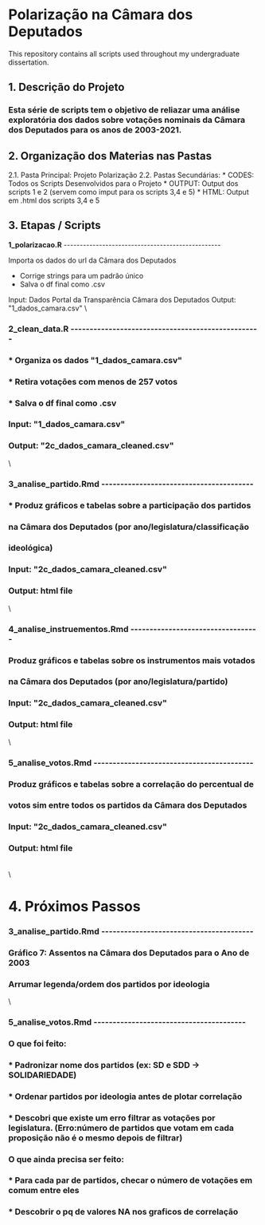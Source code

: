 # Polarização na Câmara dos Deputados
This repository contains all scripts used throughout my undergraduate dissertation. 


## 1. **Descrição do Projeto**

### Esta série de scripts tem o objetivo de reliazar uma análise exploratória dos dados sobre votações nominais da Câmara dos Deputados para os anos de 2003-2021. 


## 2. **Organização dos Materias nas Pastas**

2.1. Pasta Principal: Projeto Polarização
2.2. Pastas Secundárias: 
      * CODES: Todos os Scripts Desenvolvidos para o Projeto
      * OUTPUT: Output dos scripts 1 e 2 (servem como imput para os scripts 3,4 e 5)
      * HTML: Output em .html dos scripts 3,4 e 5



## 3. **Etapas / Scripts**

 **1_polarizacao.R** -------------------------------------------------

  Importa os dados do url da Câmara dos Deputados 
  * Corrige strings para um padrão único
  * Salva o df final como .csv

  Input: Dados Portal da Transparência Câmara dos Deputados
  Output: "1_dados_camara.csv"
\

### **2_clean_data.R**  --------------------------------------------------
###  * Organiza os dados "1_dados_camara.csv" 
###  * Retira votações com menos de 257 votos
###  * Salva o df final como .csv
###
###  Input: "1_dados_camara.csv"
###  Output: "2c_dados_camara_cleaned.csv"
\

### **3_analise_partido.Rmd** ----------------------------------------
###
###  * Produz gráficos e tabelas sobre a participação dos partidos 
###    na Câmara dos Deputados (por ano/legislatura/classificação
###    ideológica)
###  
###  Input: "2c_dados_camara_cleaned.csv"
###  Output: html file
\

### **4_analise_instruementos.Rmd** ----------------------------------
###
###  Produz gráficos e tabelas sobre os instrumentos mais votados
###  na Câmara dos Deputados (por ano/legislatura/partido)
###
###  Input: "2c_dados_camara_cleaned.csv"
###  Output: html file
\

### **5_analise_votos.Rmd** ------------------------------------------ 
###
###  Produz gráficos e tabelas sobre a correlação do percentual de 
###  votos sim entre todos os partidos da Câmara dos Deputados
###
###  Input: "2c_dados_camara_cleaned.csv"
###  Output: html file
\
\


# 4. Próximos Passos

###  **3_analise_partido.Rmd** ----------------------------------------
### 
###  Gráfico 7: Assentos na Câmara dos Deputados para o Ano de 2003
###  Arrumar legenda/ordem dos partidos por ideologia
\

###  **5_analise_votos.Rmd** ----------------------------------------
### 
###  **O que foi feito:** 
###  * Padronizar nome dos partidos (ex: SD e SDD -> SOLIDARIEDADE)
###  * Ordenar partidos por ideologia antes de plotar correlação
###  * Descobri que existe um erro filtrar as votações por legislatura. (Erro:número de partidos que votam em cada proposição não é o mesmo depois de filtrar)
###  **O que ainda precisa ser feito:** 
###  * Para cada par de partidos, checar o número de votações em comum entre eles
###  * Descobrir o pq de valores NA nos graficos de correlação 


